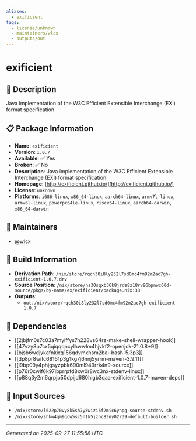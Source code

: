 ```yaml
---
aliases:
  - exificient
tags:
  - license/unknown
  - maintainers/wlcx
  - outputs/out
---
```


# exificient

## 📝 Description

Java implementation of the W3C Efficient Extensible Interchange (EXI) format specification

## 📋 Package Information

- **Name**: `exificient`
- **Version**: `1.0.7`
- **Available**: ✅ Yes
- **Broken**: ✅ No
- **Description**: Java implementation of the W3C Efficient Extensible Interchange (EXI) format specification
- **Homepage**: [http://exificient.github.io/](http://exificient.github.io/)
- **License**: `unknown`
- **Platforms**: `i686-linux`, `x86_64-linux`, `aarch64-linux`, `armv7l-linux`, `armv6l-linux`, `powerpc64le-linux`, `riscv64-linux`, `aarch64-darwin`, `x86_64-darwin`
## 👥 Maintainers

- @wlcx


## 🔧 Build Information

- **Derivation Path**: `/nix/store/rqch30i8ly232l7sd0mc4fm92m2ac7gh-exificient-1.0.7.drv`
- **Source Position**: `/nix/store/ns30sqxb36k8jrds8z18rv96bpnwc60d-source/pkgs/by-name/ex/exificient/package.nix:38`
- **Outputs**:
  - `out`:  `/nix/store/rqch30i8ly232l7sd0mc4fm92m2ac7gh-exificient-1.0.7`

## 🔗 Dependencies

- [[2jbjfm0s7c03a7mylffys7n228vs64rz-make-shell-wrapper-hook]]
- [[47vzy8p7cx5qiqqqncylhwwlm4hjvkf2-openjdk-21.0.8+9]]
- [[bjsb6wdjykafnkixq156qdvmxhsm2bai-bash-5.3p3]]
- [[dp8pr8wifc68161p3g1kg7j6nnj5yrrm-maven-3.9.11]]
- [[l9bp09y4phjgsyzpbk690ml949rrk4n9-source]]
- [[p76r0cwlf6k97ibprrpfd8xw0r8wc3nx-stdenv-linux]]
- [[p88q3y2m6qrpjp50dpijd680higb3qaa-exificient-1.0.7-maven-deps]]

## 📁 Input Sources

- `/nix/store/l622p70vy8k5sh7y5wizi5f2mic6ynpg-source-stdenv.sh`
- `/nix/store/shkw4qm9qcw5sc5n1k5jznc83ny02r39-default-builder.sh`

---
*Generated on 2025-09-27 11:55:58 UTC*
